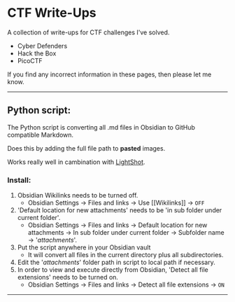# CTF Write-Ups
A collection of write-ups for CTF challenges I've solved.

- Cyber Defenders
- Hack the Box
- PicoCTF

If you find any incorrect information in these pages, then please let me know.  

---
## Python script:
The Python script is converting all .md files in Obsidian to GitHub compatible Markdown.

Does this by adding the full file path to **pasted** images.

Works really well in cambination with [LightShot](https://app.prntscr.com/en/index.html).

### Install:
1. Obsidian Wikilinks needs to be turned off.
	- Obsidian Settings -> Files and links -> Use \[\[Wikilinks]] -> `OFF`
2. 'Default location for new attachments' needs to be 'in sub folder under current folder'.
	- Obsidian Settings -> Files and links -> Default location for new attachments -> In sub folder under current folder -> Subfolder name -> '*attachments*'.
3. Put the script anywhere in your Obsidian vault 
	- It will convert all files in the current directory plus all subdirectories.
4. Edit the '*attachments*' folder path in script to local path if necessary.
5. In order to view and execute directly from Obsidian, 'Detect all file extensions' needs to be turned on.
	- Obsidian Settings -> Files and links -> Detect all file extensions -> `ON`

---
